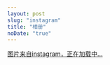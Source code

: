 ```yaml
---
layout: post
slug: "instagram"
title: "相册"
noDate: "true"
---
```


<script src="http://ajax.googleapis.com/ajax/libs/jquery/1.9.1/jquery.min.js"></script>
<div class="instagram" data-client-id="47405fb6fc0a40f1ada48b00577264da" data-user-id="1304850336">
<a href="http://instagram.com/simonleex" target="_blank" class="open-ins">图片来自instagram，正在加载中…</a>
</div>
<script src="/js/jquery.lazyload.js"></script>
<script src="/js/instagram.js"></script>

